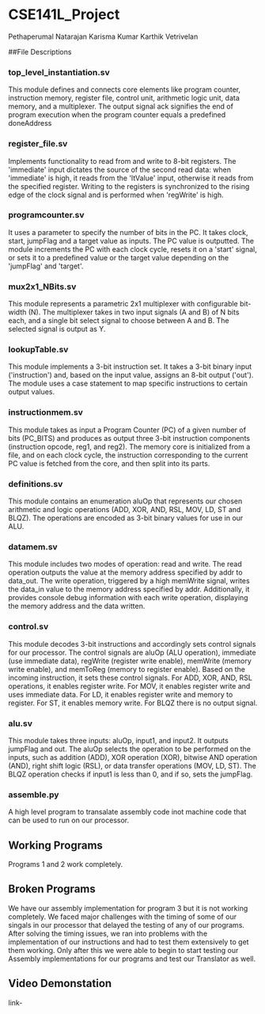 # CSE141L_Project
Pethaperumal Natarajan
Karisma Kumar
Karthik Vetrivelan 

##File Descriptions
### top_level_instantiation.sv
This module defines and connects core elements like program counter, instruction memory, register file, control unit, arithmetic logic unit, data memory, and a multiplexer. The output signal ack signifies the end of program execution when the program counter equals a predefined doneAddress

### register_file.sv
Implements functionality to read from and write to 8-bit registers. The 'immediate' input dictates the source of the second read data: when 'immediate' is high, it reads from the 'ltValue' input, otherwise it reads from the specified register. Writing to the registers is synchronized to the rising edge of the clock signal and is performed when 'regWrite' is high.

### programcounter.sv
It uses a parameter to specify the number of bits in the PC. It takes clock, start, jumpFlag and a target value as inputs. The PC value is outputted. The module increments the PC with each clock cycle, resets it on a 'start' signal, or sets it to a predefined value or the target value depending on the 'jumpFlag' and 'target'.

### mux2x1_NBits.sv
This module represents a parametric 2x1 multiplexer with configurable bit-width (N). The multiplexer takes in two input signals (A and B) of N bits each, and a single bit select signal to choose between A and B. The selected signal is output as Y. 

### lookupTable.sv
This module implements a 3-bit instruction set. It takes a 3-bit binary input ('instruction') and, based on the input value, assigns an 8-bit output ('out'). The module uses a case statement to map specific instructions to certain output values. 

### instructionmem.sv
This module takes as input a Program Counter (PC) of a given number of bits (PC_BITS) and produces as output three 3-bit instruction components (instruction opcode, reg1, and reg2). The memory core is initialized from a file, and on each clock cycle, the instruction corresponding to the current PC value is fetched from the core, and then split into its parts.

### definitions.sv
This module contains an enumeration aluOp that represents our chosen arithmetic and logic operations (ADD, XOR, AND, RSL, MOV, LD, ST and BLQZ). The operations are encoded as 3-bit binary values for use in our ALU.

### datamem.sv
This module includes two modes of operation: read and write. The read operation outputs the value at the memory address specified by addr to data_out. The write operation, triggered by a high memWrite signal, writes the data_in value to the memory address specified by addr. Additionally, it provides console debug information with each write operation, displaying the memory address and the data written.

### control.sv
This module decodes 3-bit instructions and accordingly sets control signals for our processor. The control signals are aluOp (ALU operation), immediate (use immediate data), regWrite (register write enable), memWrite (memory write enable), and memToReg (memory to register enable).
Based on the incoming instruction, it sets these control signals. For ADD, XOR, AND, RSL operations, it enables register write. For MOV, it enables register write and uses immediate data. For LD, it enables register write and memory to register. For ST, it enables memory write. For BLQZ there is no output signal.

### alu.sv
This module takes three inputs: aluOp, input1, and input2. It outputs jumpFlag and out. The aluOp selects the operation to be performed on the inputs, such as addition (ADD), XOR operation (XOR), bitwise AND operation (AND), right shift logic (RSL), or data transfer operations (MOV, LD, ST). The BLQZ operation checks if input1 is less than 0, and if so, sets the jumpFlag. 

### assemble.py
A high level program to transalate assembly code inot machine code that can be used to run on our processor. 


## Working Programs
Programs 1 and 2 work completely. 

## Broken Programs
We have our assembly implementation for program 3 but it is not working completely. 
We faced major challenges with the timing of some of our singals in our processor that delayed the testing of any of our programs. After solving the timing issues, we ran into problems with the implementation of our instructions and had to test them extensively to get them working. Only after this we were able to begin to start testing our Assembly implementations for our programs and test our Translator as well. 

## Video Demonstation
link- 
